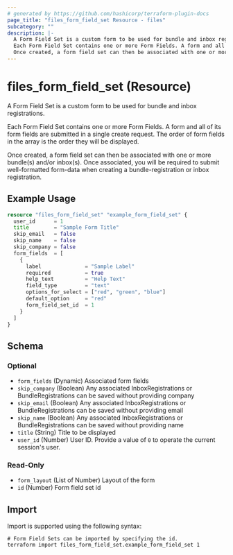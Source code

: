 ```yaml
---
# generated by https://github.com/hashicorp/terraform-plugin-docs
page_title: "files_form_field_set Resource - files"
subcategory: ""
description: |-
  A Form Field Set is a custom form to be used for bundle and inbox registrations.
  Each Form Field Set contains one or more Form Fields. A form and all of its form fields are submitted in a single create request. The order of form fields in the array is the order they will be displayed.
  Once created, a form field set can then be associated with one or more bundle(s) and/or inbox(s). Once associated, you will be required to submit well-formatted form-data when creating a bundle-registration or inbox registration.
---
```


# files_form_field_set (Resource)

A Form Field Set is a custom form to be used for bundle and inbox registrations.



Each Form Field Set contains one or more Form Fields. A form and all of its form fields are submitted in a single create request. The order of form fields in the array is the order they will be displayed.



Once created, a form field set can then be associated with one or more bundle(s) and/or inbox(s). Once associated, you will be required to submit well-formatted form-data when creating a bundle-registration or inbox registration.

## Example Usage

```terraform
resource "files_form_field_set" "example_form_field_set" {
  user_id      = 1
  title        = "Sample Form Title"
  skip_email   = false
  skip_name    = false
  skip_company = false
  form_fields  = [
    {
      label              = "Sample Label"
      required           = true
      help_text          = "Help Text"
      field_type         = "text"
      options_for_select = ["red", "green", "blue"]
      default_option     = "red"
      form_field_set_id  = 1
    }
  ]
}
```

<!-- schema generated by tfplugindocs -->
## Schema

### Optional

- `form_fields` (Dynamic) Associated form fields
- `skip_company` (Boolean) Any associated InboxRegistrations or BundleRegistrations can be saved without providing company
- `skip_email` (Boolean) Any associated InboxRegistrations or BundleRegistrations can be saved without providing email
- `skip_name` (Boolean) Any associated InboxRegistrations or BundleRegistrations can be saved without providing name
- `title` (String) Title to be displayed
- `user_id` (Number) User ID.  Provide a value of `0` to operate the current session's user.

### Read-Only

- `form_layout` (List of Number) Layout of the form
- `id` (Number) Form field set id

## Import

Import is supported using the following syntax:

```shell
# Form Field Sets can be imported by specifying the id.
terraform import files_form_field_set.example_form_field_set 1
```

